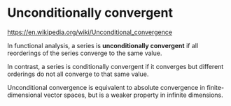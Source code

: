 # Unconditionally convergent

https://en.wikipedia.org/wiki/Unconditional_convergence

In functional analysis, a series is **unconditionally convergent** if all reorderings of the series converge to the same value.

In contrast, a series is conditionally convergent if it converges but different orderings do not all converge to that same value. 

Unconditional convergence is equivalent to absolute convergence in finite-dimensional vector spaces, but is a weaker property in infinite dimensions.
